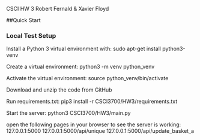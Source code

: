 CSCI HW 3
Robert Fernald & Xavier Floyd

##Quick Start
### Local Test Setup
Install a Python 3 virtual environment with:
sudo apt-get install python3-venv

Create a virtual environment:
python3 -m venv python_venv

Activate the virtual environment:
source python_venv/bin/activate

Download and unzip the code from GitHub

Run requirements.txt:
pip3 install -r CSCI3700/HW3/requirements.txt

Start the server:
python3 CSCI3700/HW3/main.py

open the following pages in your browser to see the server is working:
127.0.0.1:5000
127.0.0.1:5000/api/unique
127.0.0.1:5000/api/update_basket_a